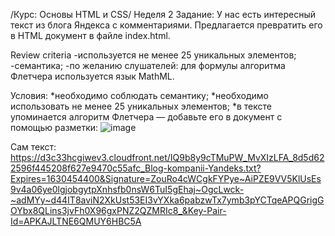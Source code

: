 /Курс: Основы HTML и CSS/
Неделя 2
Задание:
У нас есть интересный текст из блога Яндекса с комментариями. Предлагается превратить его в HTML документ в файле index.html.

Review criteria
-используется не менее 25 уникальных элементов;
-семантика;
-по желанию слушателей: для формулы алгоритма Флетчера используется язык MathML.

Условия:
*необходимо соблюдать семантику;
*необходимо использовать не менее 25 уникальных элементов;
*в тексте упоминается алгоритм Флетчера — добавьте его в документ c помощью разметки:
![image](https://user-images.githubusercontent.com/87518745/131408257-074f9851-05c8-4abe-b1d2-cf9ca4834444.png)

Сам текст:
https://d3c33hcgiwev3.cloudfront.net/IQ9b8y9cTMuPW_MvXIzLFA_8d5d622596f445208f627e9470c55afc_Blog-kompanii-Yandeks.txt?Expires=1630454400&Signature=ZouRo4cWCgkFYPye~AiPZE9VV5KlUsEs9v4a06ye0lgjobgytpXnhsfb0nsW6TuI5gEhaj~OgcLwck-~adMYy~d44IT8aviN2XkUst53EI3vYXka6pabzwTx7ymb3pYCTqeAPQGrigGOYbx8QLins3jvFh0X96gxPNZ2QZMRIc8_&Key-Pair-Id=APKAJLTNE6QMUY6HBC5A
